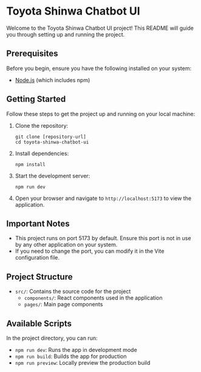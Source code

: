
# Toyota Shinwa Chatbot UI

Welcome to the Toyota Shinwa Chatbot UI project! This README will guide you through setting up and running the project.

## Prerequisites

Before you begin, ensure you have the following installed on your system:
- [Node.js](https://nodejs.org/en) (which includes npm)

## Getting Started

Follow these steps to get the project up and running on your local machine:

1. Clone the repository:
   ```
   git clone [repository-url]
   cd toyota-shinwa-chatbot-ui
   ```

2. Install dependencies:
   ```
   npm install
   ```

3. Start the development server:
   ```
   npm run dev
   ```

4. Open your browser and navigate to `http://localhost:5173` to view the application.

## Important Notes

- This project runs on port 5173 by default. Ensure this port is not in use by any other application on your system.
- If you need to change the port, you can modify it in the Vite configuration file.

## Project Structure

- `src/`: Contains the source code for the project
  - `components/`: React components used in the application
  - `pages/`: Main page components

## Available Scripts

In the project directory, you can run:

- `npm run dev`: Runs the app in development mode
- `npm run build`: Builds the app for production
- `npm run preview`: Locally preview the production build



